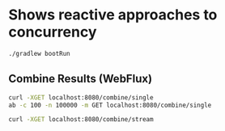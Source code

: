 # Shows reactive approaches to concurrency

```bash
./gradlew bootRun
```

## Combine Results (WebFlux)

```bash
curl -XGET localhost:8080/combine/single
ab -c 100 -n 100000 -m GET localhost:8080/combine/single

curl -XGET localhost:8080/combine/stream
```